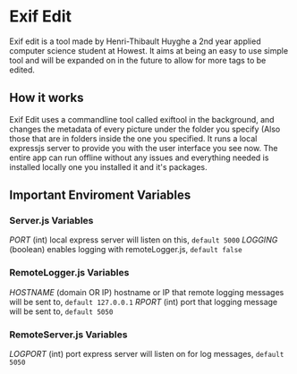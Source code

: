 # Exif Edit
Exif edit is a tool made by Henri-Thibault Huyghe a 2nd year applied computer science student at Howest. It aims at being an easy to use simple tool and will be expanded on in the future to allow for more tags to be edited.

## How it works
Exif Edit uses a commandline tool called exiftool in the background, and changes the metadata of every picture under the folder you specify (Also those that are in folders inside the one you specified. It runs a local expressjs server to provide you with the user interface you see now. The entire app can run offline without any issues and everything needed is installed locally one you installed it and it's packages.

## Important Enviroment Variables
### Server.js Variables
*PORT* (int) local express server will listen on this, `default 5000`
*LOGGING* (boolean) enables logging with remoteLogger.js, `default false`
### RemoteLogger.js Variables
*HOSTNAME* (domain OR IP) hostname or IP that remote logging messages will be sent to, `default 127.0.0.1`
*RPORT* (int) port that logging message will be sent to, `default 5050`
### RemoteServer.js Variables
*LOGPORT* (int) port express server will listen on for log messages, `default 5050`
